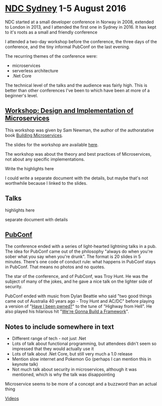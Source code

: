 # [NDC Sydney](http://ndcsydney.com/) 1-5 August 2016

NDC started at a small developer conference in Norway in 2008, extended to London in 2013,
and I attended the first one in Sydney in 2016.
It has kept to it's roots as a small and friendly conference

I attended a two-day workshop before the conference, the three days of the conference,
and the tiny informal PubConf on the last evening. 

The recurring themes of the conference were:

- microservices
- serverless architecture
- .Net Core

The technical level of the talks and the audience was fairly high.
This is better than other conferences I've been to which have been at more of a beginner's level.

## [Workshop: Design and Implementation of Microservices](http://ndcsydney.com/workshop/design-and-implementation-of-microservices/)

This workshop was given by Sam Newman, the author of the authoratative book
[Building Microservices](http://samnewman.io/books/building_microservices/).

The slides for the workshop are available [here](http://bit.ly/ms-workshop).

The workshop was about the theory and best practices of Microservices,
not about any specific implementations.


Write the highlights here

I could write a separate document with the details,
but maybe that's not worthwhile because I linked to the slides.





## Talks

highlights here

separate document with details


## [PubConf](http://pubconf.io/)

The conference ended with a series of light-hearted lightning talks in a pub.
The idea for PubConf came out of the philosophy "always do when you're sober what you say when you're drunk".
The format is 20 slides in 5 minutes.
There's one code of conduct rule: what happens in PubConf stays in PubConf.
That means no photos and no quotes.

The star of the conference, and of PubConf, was Troy Hunt.
He was the subject of many of the jokes,
and he gave a nice talk on the lighter side of security.

PubConf ended with music from Dylan Beattie who said
"two good things came out of Australia 40 years ago - Troy Hunt and AC/DC"
before playing a version of "[Have I been pwned?](https://haveibeenpwned.com/)"
to the tune of "Highway from Hell".
He also played his hilarious hit "[We're Gonna Build a Framework](http://www.dylanbeattie.net/2016/05/were-gonna-build-framework.html)".



## Notes to include somewhere in text

- Different range of tech - not just .Net
- Lots of talk about functional programming, but attendees didn't seem so impressed that they would actually use it
- Lots of talk about .Net Core, but still very much a 1.0 release
- Mention slow internet and Pokemon Go (perhaps I can mention this in keynote talk)
- Not much talk about security in microservices, although it was mentioned, which is why the talk was disappointing

Microservice seems to be more of a concept and a buzzword than an actual thing

[Videos](https://vimeo.com/ndcconferences)
